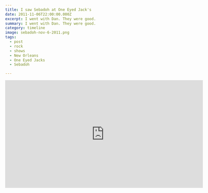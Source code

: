 ```yaml
---
title: I saw Sebadoh at One Eyed Jack's
date: 2011-11-06T22:00:00.000Z
excerpt: I went with Dan. They were good.
summary: I went with Dan. They were good.
category: timeline
image: sebadoh-nov-6-2011.png
tags:
  - post 
  - rock
  - shows
  - New Orleans
  - One Eyed Jacks
  - Sebadoh

---
```


<iframe width="640" height="350" src="https://www.youtube.com/embed/MwPA4A1iAEs" frameborder="0" allow="accelerometer; autoplay; encrypted-media; gyroscope; picture-in-picture" allowfullscreen></iframe>